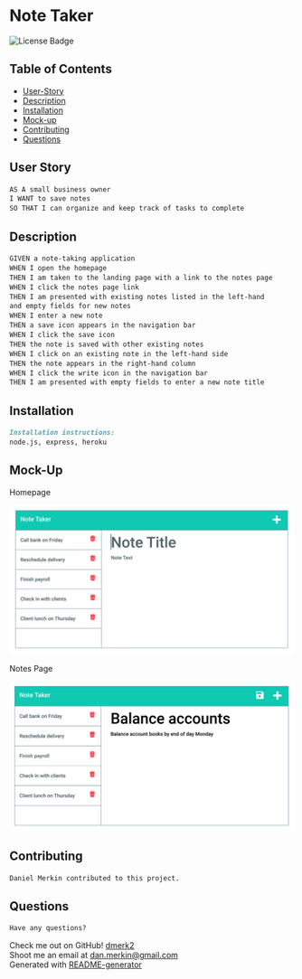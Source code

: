 <h1>Note Taker</h1>

![License Badge](https://img.shields.io/badge/-GNU--Affero--General--Public--License--v3.0-green)

## Table of Contents

- [User-Story](#user-story)
- [Description](#description)
- [Installation](#installation)
- [Mock-up](#mock-up)
- [Contributing](#installation)
- [Questions](#questions)

## User Story

```md
AS A small business owner
I WANT to save notes
SO THAT I can organize and keep track of tasks to complete
```

## Description

```md
GIVEN a note-taking application
WHEN I open the homepage
THEN I am taken to the landing page with a link to the notes page
WHEN I click the notes page link
THEN I am presented with existing notes listed in the left-hand 
and empty fields for new notes
WHEN I enter a new note
THEN a save icon appears in the navigation bar
WHEN I click the save icon
THEN the note is saved with other existing notes
WHEN I click on an existing note in the left-hand side
THEN the note appears in the right-hand column
WHEN I click the write icon in the navigation bar
THEN I am presented with empty fields to enter a new note title
```

## Installation

```md
Installation instructions:
node.js, express, heroku
```

## Mock-Up

Homepage

![Homepage](./Assets/11-express-homework-demo-01.png)

Notes Page

![Notes](./Assets/11-express-homework-demo-02.png)
## Contributing

```md
Daniel Merkin contributed to this project.
```

## Questions

```md
Have any questions?
```

Check me out on GitHub! [dmerk2](https://github.com/dmerk2)<br>
Shoot me an email at dan.merkin@gmail.com<br>
Generated with [README-generator](https://github.com/dmerk2/Professional-README-Generator)
